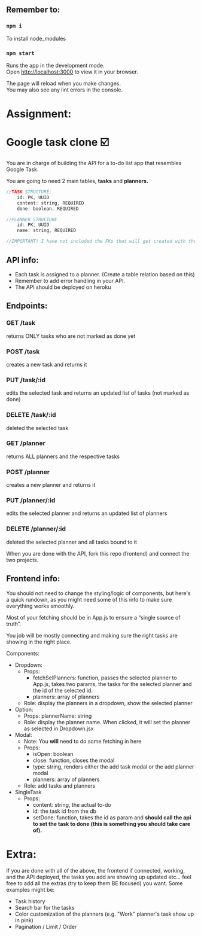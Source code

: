 ## Remember to: 

### `npm i`

To install node_modules

### `npm start`

Runs the app in the development mode.\
Open [http://localhost:3000](http://localhost:3000) to view it in your browser.

The page will reload when you make changes.\
You may also see any lint errors in the console.

# Assignment: 
# Google task clone ☑️

You are in charge of building the API for a to-do list app that resembles Google Task. 

You are going to need 2 main tables, **tasks** and **planners.**

```jsx
//TASK STRUCTURE: 
	id: PK, UUID
	content: string, REQUIRED
	done: boolean, REQUIRED

//PLANNER STRUCTURE
	id: PK, UUID
	name: string, REQUIRED

//IMPORTANT! I have not included the FKs that will get created with the relation
```

## API info:

- Each task is assigned to a planner. (Create a table relation based on this)
- Remember to add error handling in your API.
- The API should be deployed on heroku

## Endpoints:

### GET /task

returns ONLY tasks who are not marked as done yet 

### POST /task

creates a new task and returns it

### PUT /task/:id

edits the selected task and returns an updated list of tasks (not marked as done)

### DELETE /task/:id

deleted the selected task

### GET /planner

returns ALL planners and the respective tasks 

### POST /planner

creates a new planner and returns it

### PUT /planner/:id

edits the selected planner and returns an updated list of planners

### DELETE /planner/:id

deleted the selected planner and all tasks bound to it

When you are done with the API, fork this repo (frontend) and connect the two projects. 

## Frontend info:

You should not need to change the styling/logic of components, but here's a quick rundown, as you might need some of this info to make sure everything works smoothly. 

Most of your fetching should be in App.js to ensure a “single source of truth”. 

You job will be mostly connecting and making sure the right tasks are showing in the right place.

Components: 

- Dropdown:
    - Props:
        - fetchSelPlanners: function, passes the selected planner to App.js, takes two params, the tasks for the selected planner and the id of the selected id.
        - planners: array of planners
    - Role: display the planners in a dropdown, show the selected planner
- Option:
    - Props: plannerName: string
    - Role: display the planner name. When clicked, it will set the planner as selected in Dropdown.jsx
- Modal:
    - Note: You **will** need to do some fetching in here
    - Props:
        - isOpen: boolean
        - close: function, closes the modal
        - type: string, renders either the add task modal or the add planner modal
        - planners: array of planners
    - Role: add tasks and planners
- SingleTask
    - Props:
        - content: string, the actual to-do
        - id: the task id from the db
        - setDone: function, takes the id as param and **should call the api to set the task to done (this is something you should take care of).**
        

# Extra:

If you are done with all of the above, the frontend if connected, working, and the API deployed, the tasks you add are showing up updated etc... feel free to add all the extras (try to keep them BE focused) you want. Some examples might be: 

- Task history
- Search bar for the tasks
- Color customization of the planners (e.g. "Work" planner's task show up in pink)
- Pagination / Limit / Order
